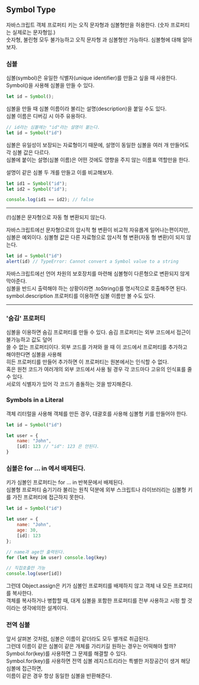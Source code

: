 ## Symbol Type

자바스크립트 객체 프로퍼티 키는 오직 문자형과 심볼형만을 허용한다. (숫자 프로퍼티는 실제로는 문자형임.)  
숫자형, 불린형 모두 불가능하고 오직 문자형 과 심볼형만 가능하다. 심볼형에 대해 알아보자.

### 심볼
심볼(symbol)은 유일한 식별자(unique identifier)를 만들고 싶을 때 사용한다.  
Symbol()을 사용해 심볼을 만들 수 있다.  
```javascript
let id = Symbol();
```
심볼을 만들 때 심볼 이름이라 불리는 설명(description)을 붙일 수도 있다.  
심볼 이름은 디버깅 시 아주 유용하다.  
```javascript
// id라는 심볼에는 "id"라는 설명이 붙는다.
let id = Symbol("id")
```
심볼은 유일성이 보장되는 자료형이기 때문에, 설명이 동일한 심볼을 여러 개 만들어도 각 심볼 값은 다르다.  
심볼에 붙이는 설명(심볼 이름)은 어떤 것에도 영향을 주지 않는 이름표 역할만을 한다.  
  
설명이 같은 심볼 두 개를 만들고 이를 비교해보자.
```javascript
let id1 = Symbol("id");
let id2 = Symbol("id");

console.log(id1 == id2); // false
```
***
(!)심볼은 문자형으로 자동 형 변환되지 않는다.

자바스크립트에선 문자형으로의 암시적 형 변환이 비교적 자유롭게 일어나는편이지만, 심볼은 예외이다.
심볼형 값은 다른 자료형으로 암시적 형 변환(자동 형 변환)이 되지 않는다.
```javascript
let id = Symbol("id")
alert(id) // TypeError: Cannot convert a Symbol value to a string
```
자바스크립트에선 언어 차원의 보호장치를 마련해 심볼형이 다른형으로 변환되지 않게 막아준다.  
심볼을 반드시 출력해야 하는 상황이라면 .toString()를 명시적으로 호출해주면 된다.  
symbol.description 프로퍼티를 이용하면 심볼 이름만 볼 수도 있다.  
***
### '숨김' 프로퍼티
심볼을 이용하면 숨김 프로퍼티를 만들 수 있다. 숨김 프로퍼티는 외부 코드에서 접근이 불가능하고 값도 덮어  
쓸 수 없는 프로퍼티이다. 외부 코드를 가져와 쓸 때 이 코드에서 프로퍼티를 추가하고 해야한다면 심볼을 사용해  
히든 프로퍼티를 만들어 추가하면 이 프로퍼티는 원본에서는 인식할 수 없다.  
혹은 원천 코드가 여러개의 외부 코드에서 사용 될 경우 각 코드마다 고유의 인식표를 줄 수 있다.  
서로의 식별자가 있어 각 코드가 충돌하는 것을 방지해준다.  
### Symbols in a Literal
객체 리터럴을 사용해 객체를 만든 경우, 대괄호를 사용해 심볼형 키를 만들어야 한다.
```javascript
let id = Symbol("id")

let user = {
    name: "John",
    [id]: 123 // "id": 123 은 안된다.
}
```
### 심볼은 for ... in 에서 배제된다.
키가 심볼인 프로퍼티는 for ... in 반복문에서 배제된다.  
심볼형 프로퍼티 숨기기라 불리는 원칙 덕분에 외부 스크립트나 라이브러리는 심볼형 키를 가진 프로퍼티에 접근하지 못한다.
```javascript
let id = Symbol("id")

let user = {
    name: "John",
    age: 30,
    [id]: 123
};

// name과 age만 출력된다.
for (let key in user) console.log(key)

// 직접호출만 가능
console.log(user[id]) 
```
그런데 Object.assign은 키가 심볼인 프로퍼티를 배제하지 않고 객체 내 모든 프로퍼티를 복사한다.  
객체를 복사하거나 병합할 때, 대게 심볼을 포함한 프로퍼티를 전부 사용하고 시펑 할 것이라는 생각에의한 설계이다.   
### 전역 심볼
앞서 살펴본 것처럼, 심볼은 이름이 같더라도 모두 별개로 취급된다.  
그런데 이름이 같은 심볼이 같은 개체를 가리키길 원하는 경우는 어떡해야 할까?  
Symbol.for(key)를 사용하면 그 문제를 해결할 수 있다.  
Symbol.for(key)를 사용하면 전역 심볼 레지스트리라는 특별한 저장공간이 생겨 해당 심볼에 접근하면,  
이름이 같은 경우 항상 동일한 심볼을 반환해준다.